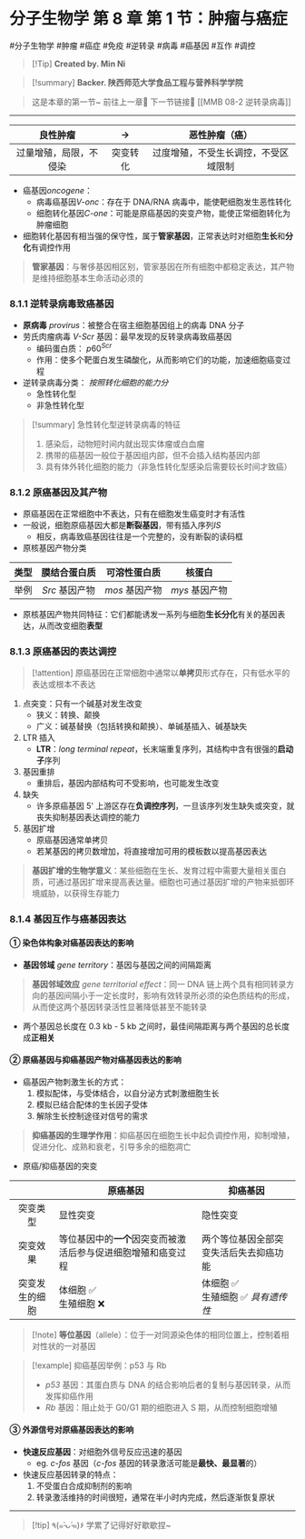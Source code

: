 # 分子生物学 第 8 章 第 1 节：肿瘤与癌症
#分子生物学 #肿瘤 #癌症 #免疫 #逆转录 #病毒 #癌基因 #互作 #调控


> [!Tip] **Created by. Min Ni**

> [!summary] **Backer. 陕西师范大学食品工程与营养科学学院**

> 这是本章的第一节~
> 前往上一章🚀 
> 下一节链接🔗 [[MMB 08-2 逆转录病毒]]

---

|    良性肿瘤     |  →   |      恶性肿瘤（癌）       |
| :---------: | :--: | :----------------: |
| 过量增殖，局限，不侵染 | 突变转化 | 过度增殖，不受生长调控，不受区域限制 |

- 癌基因*oncogene*：
	- 病毒癌基因*V-onc*：存在于 DNA/RNA 病毒中，能使靶细胞发生恶性转化
	- 细胞转化基因*C-one*：可能是原癌基因的突变产物，能使正常细胞转化为肿瘤细胞
- 细胞转化基因有相当强的保守性，属于**管家基因**，正常表达时对细胞**生长**和**分化**有调控作用

> **管家基因**：与奢侈基因相区别，管家基因在所有细胞中都稳定表达，其产物是维持细胞基本生命活动必须的

### 8.1.1 逆转录病毒致癌基因
- **原病毒** *provirus*：被整合在宿主细胞基因组上的病毒 DNA 分子
- 劳氏肉瘤病毒 *V-Scr* 基因：最早发现的反转录病毒致癌基因
	- 编码蛋白质： $p60^{Scr}$ 
	- 作用：使多个靶蛋白发生磷酸化，从而影响它们的功能，加速细胞癌变过程
- 逆转录病毒分类： *按照转化细胞的能力分*
	- 急性转化型
	- 非急性转化型

>[!summary] 急性转化型逆转录病毒的特征
>1. 感染后，动物短时间内就出现实体瘤或白血瘤
>2. 携带的癌基因一般位于基因组内部，但不会插入结构基因内部
>3. 具有体外转化细胞的能力（非急性转化型感染后需要较长时间才致癌）

### 8.1.2 原癌基因及其产物
- 原癌基因在正常细胞中不表达，只有在细胞发生癌变时才有活性
- 一般说，细胞原癌基因大都是**断裂基因**，带有插入序列*IS*
	- 相反，病毒致癌基因往往是一个完整的，没有断裂的读码框
- 原核基因产物分类

| 类型  |   膜结合蛋白质   |   可溶性蛋白质   |    核蛋白     |
| :-: | :--------: | :--------: | :--------: |
| 举例  | *Src* 基因产物 | *mos* 基因产物 | *mys* 基因产物 |

- 原核基因产物共同特征：它们都能诱发一系列与细胞**生长分化**有关的基因表达，从而改变细胞**表型**

### 8.1.3 原癌基因的表达调控

> [!attention] 原癌基因在正常细胞中通常以**单拷贝**形式存在，只有低水平的表达或根本不表达

1. 点突变：只有一个碱基对发生改变
	- 狭义：转换、颠换
	- 广义：碱基替换（包括转换和颠换）、单碱基插入、碱基缺失
2. LTR 插入
	- **LTR**：*long terminal repeat*，长末端重复序列，其结构中含有很强的**启动子**序列
3. 基因重排
	- 重排后，基因内部结构可不受影响，也可能发生改变
4. 缺失
	- 许多原癌基因 5' 上游区存在**负调控序列**，一旦该序列发生缺失或突变，就丧失抑制基因表达调控的能力
5. 基因扩增
	- 原癌基因通常单拷贝
	- 若某基因的拷贝数增加，将直接增加可用的模板数以提高基因表达

> **基因扩增的生物学意义**：某些细胞在生长、发育过程中需要大量相关蛋白质，可通过基因扩增来提高表达量。细胞也可通过基因扩增的产物来抵御环境威胁，以获得生存能力

### 8.1.4 基因互作与癌基因表达
#### ① 染色体构象对癌基因表达的影响
- **基因邻域** *gene territory*：基因与基因之间的间隔距离

> **基因邻域效应** *gene territorial effect*：同一 DNA 链上两个具有相同转录方向的基因间隔小于一定长度时，影响有效转录所必须的染色质结构的形成，从而使这两个基因转录活性显著降低甚至不能转录

- 两个基因总长度在 0.3 kb - 5 kb 之间时，最佳间隔距离与两个基因的总长度成**正相关**

#### ② 原癌基因与抑癌基因产物对癌基因表达的影响
- 癌基因产物刺激生长的方式：
	1. 模拟配体，与受体结合，以自分泌方式刺激细胞生长
	2. 模拟已结合配体的生长因子受体
	3. 解除生长控制途径对信号的需求

> **抑癌基因的生理学作用**：抑癌基因在细胞生长中起负调控作用，抑制增殖，促进分化、成熟和衰老，引导多余的细胞凋亡

- 原癌/抑癌基因的突变

|         | 原癌基因                              | 抑癌基因                    |
| :-----: | --------------------------------- | ----------------------- |
|  突变类型   | 显性突变                              | 隐性突变                    |
|  突变效果   | 等位基因中的**一个**因突变而被激活后参与促进细胞增殖和癌变过程 | 两个等位基因全部突变失活后失去抑癌功能     |
| 突变发生的细胞 | 体细胞 ✅<br>生殖细胞 ❌                   | 体细胞 ✅<br>生殖细胞 ✅ *具有遗传性* |

> [!note] **等位基因**（allele）：位于一对同源染色体的相同位置上，控制着相对性状的一对基因

> [!example] 抑癌基因举例：p53 与 Rb
> - *p53* 基因：其蛋白质与 DNA 的结合影响后者的复制与基因转录，从而发挥抑癌作用
> - *Rb* 基因：阻止处于 G0/G1 期的细胞进入 S 期，从而控制细胞增殖

#### ③ 外源信号对原癌基因表达的影响
- **快速反应基因**：对细胞外信号反应迅速的基因
	- eg. *c-fos* 基因（*c-fos* 基因的转录激活可能是**最快、最显著**的）
- 快速反应基因转录的特点：
	1. 不受蛋白合成抑制剂的影响
	2. 转录激活维持的时间很短，通常在半小时内完成，然后逐渐恢复原状

---
> [!tip] ٩(๑˃̵ᴗ˂̵๑)۶ 学累了记得好好歇歇捏~
